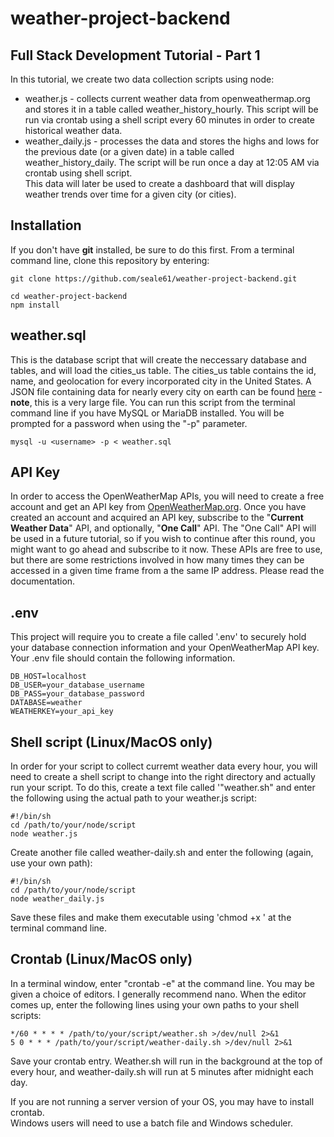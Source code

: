# weather-project-backend  
## Full Stack Development Tutorial - Part 1
In this tutorial, we create two data collection scripts using node: 
* weather.js - collects current weather data from openweathermap.org and stores it in a table called weather_history_hourly. This script will be run via crontab using a shell script every 60 minutes in order to create historical weather data. 
* weather_daily.js - processes the data and stores the highs and lows for the previous date (or a given date) in a table called weather_history_daily.  The script will be run once a day at 12:05 AM via crontab using shell script.  
This data will later be used to create a dashboard that will display weather trends over time for a given city (or cities).  

## Installation
If you don't have **git** installed, be sure to do this first. From a terminal command line, clone this repository by entering:   
  
    git clone https://github.com/seale61/weather-project-backend.git  
  
    cd weather-project-backend  
    npm install  
  
## weather.sql
This is the database script that will create the neccessary database and tables, and will load the cities_us table. The cities_us table contains the id, name, and geolocation for every incorporated city in the United States. A JSON file containing data for nearly every city on earth can be found [here](http://bulk.openweathermap.org/sample/city.list.json.gz) - **note**, this is a very large file. You can run this script from the terminal command line if you have MySQL or MariaDB installed. You will be prompted for a password when using the "-p" parameter.  

    mysql -u <username> -p < weather.sql

## API Key
In order to access the OpenWeatherMap APIs, you will need to create a free account and get an API key from [OpenWeatherMap.org](https://home.openweathermap.org). Once you have created an account and acquired an API key, subscribe to the "**Current Weather Data**" API, and optionally, "**One Call**" API. The "One Call" API will be used in a future tutorial, so if you wish to continue after this round, you might want to go ahead and subscribe to it now. These APIs are free to use, but there are some restrictions involved in how many times they can be accessed in a given time frame from a the same IP address. Please read the documentation.  

## .env
This project will require you to create a file called '.env' to securely hold your database connection information and your OpenWeatherMap API key. Your .env file should contain the following information.
  
    DB_HOST=localhost  
    DB_USER=your_database_username  
    DB_PASS=your_database_password  
    DATABASE=weather  
    WEATHERKEY=your_api_key   

## Shell script  (Linux/MacOS only)
In order for your script to collect curremt weather data every hour, you will need to create a shell script to change into the right directory and actually run your script.  To do this, create a text file called '"weather.sh" and enter the following using the actual path to your weather.js script:  
  
    #!/bin/sh    
    cd /path/to/your/node/script  
    node weather.js  
  
Create another file called weather-daily.sh and enter the following (again, use your own path):  

    #!/bin/sh  
    cd /path/to/your/node/script  
    node weather_daily.js

Save these files and make them executable using 'chmod +x <filename>'  at the terminal command line.

## Crontab (Linux/MacOS only)
In a terminal window, enter "crontab -e" at the command line. You may be given a choice of editors. I generally recommend nano. When the editor comes up, enter the following lines using your own paths to your shell scripts:  
  
    */60 * * * * /path/to/your/script/weather.sh >/dev/null 2>&1  
    5 0 * * * /path/to/your/script/weather-daily.sh >/dev/null 2>&1
  
Save your crontab entry. Weather.sh will run in the background at the top of every hour, and weather-daily.sh will run at 5 minutes after midnight each day.  
  
If you are not running a server version of your OS, you may have to install crontab.  
Windows users will need to use a batch file and Windows scheduler.  

